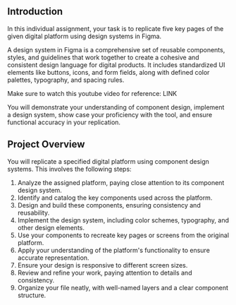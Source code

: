 ## Introduction
In this individual assignment, your task is to replicate five key pages of the given digital platform using design systems in Figma.

A design system in Figma is a comprehensive set of reusable components, styles, and guidelines
that work together to create a cohesive and consistent design language for digital products. It
includes standardized UI elements like buttons, icons, and form fields, along with defined color
palettes, typography, and spacing rules.

Make sure to watch this youtube video for reference: LINK

You will demonstrate your understanding of component design, implement a design system, show case your proficiency with the tool, and ensure functional accuracy in your replication.

## Project Overview

You will replicate a specified digital platform using component design systems. This involves the following steps:

 1. Analyze the assigned platform, paying close attention to its component design system.
 2. Identify and catalog the key components used across the platform.
 3. Design and build these components, ensuring consistency and reusability.
 4. Implement the design system, including color schemes, typography, and other design
  elements.
 5. Use your components to recreate key pages or screens from the original platform.
 6. Apply your understanding of the platform's functionality to ensure accurate representation.
 7. Ensure your design is responsive to different screen sizes.
 8. Review and refine your work, paying attention to details and consistency.
 9. Organize your file neatly, with well-named layers and a clear component structure.


